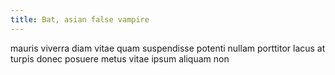 ```yaml
---
title: Bat, asian false vampire
---
```


mauris viverra diam vitae quam suspendisse potenti nullam porttitor lacus at turpis donec posuere metus vitae ipsum aliquam non
